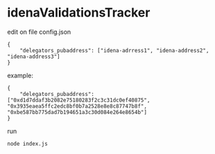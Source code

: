 # idenaValidationsTracker
edit on file config.json 
```
{
    "delegators_pubaddress": ["idena-adrress1", "idena-address2", "idena-address3"]
}
```
example:
```
{
    "delegators_pubaddress": ["0xd1d7ddaf3b2082e75180283f2c3c31dc0ef40875", "0x3935eaea5ffc2edc8bf0b7a2528e8e8c87747b8f", "0xbe587bb775dad7b194651a3c30d084e264e8654b"]
}
```
run 
```
node index.js
```
